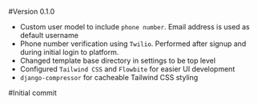 
#Version 0.1.0
 - Custom user model to include `phone number`. Email address is used as default username
 - Phone number verification using `Twilio`. Performed after signup and during initial login to platform.
 - Changed template base directory in settings to be top level
 - Configured `Tailwind CSS` and `Flowbite` for easier UI development
 - `django-compressor` for cacheable Tailwind CSS styling

#Initial commit

